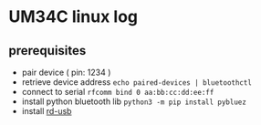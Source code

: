 # UM34C linux log

## prerequisites

- pair device ( pin: 1234 )
- retrieve device address `echo paired-devices | bluetoothctl`
- connect to serial `rfcomm bind 0 aa:bb:cc:dd:ee:ff`
- install python bluetooth lib `python3 -m pip install pybluez`
- install [rd-usb](https://github.com/kolinger/rd-usb)
